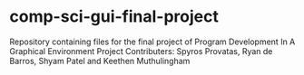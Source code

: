 # comp-sci-gui-final-project
Repository containing files for the final project of Program Development In A Graphical Environment
Project Contributers: Spyros Provatas, Ryan de Barros,  Shyam Patel and Keethen Muthulingham
